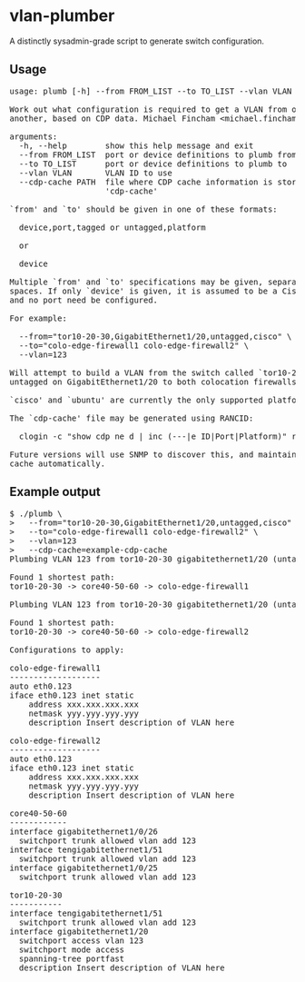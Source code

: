# vlan-plumber

A distinctly sysadmin-grade script to generate switch configuration.

## Usage

<pre>
usage: plumb [-h] --from FROM_LIST --to TO_LIST --vlan VLAN [--cdp-cache PATH]

Work out what configuration is required to get a VLAN from one place to
another, based on CDP data. Michael Fincham &lt;michael.fincham@catalyst.net.nz&gt;.

arguments:
  -h, --help        show this help message and exit
  --from FROM_LIST  port or device definitions to plumb from
  --to TO_LIST      port or device definitions to plumb to
  --vlan VLAN       VLAN ID to use
  --cdp-cache PATH  file where CDP cache information is stored, defaults to
                    'cdp-cache'

`from' and `to' should be given in one of these formats:

  device,port,tagged or untagged,platform

  or

  device

Multiple `from' and `to' specifications may be given, separated by
spaces. If only `device' is given, it is assumed to be a Cisco device
and no port need be configured.

For example:

  --from="tor10-20-30,GigabitEthernet1/20,untagged,cisco" \
  --to="colo-edge-firewall1 colo-edge-firewall2" \
  --vlan=123

Will attempt to build a VLAN from the switch called `tor10-20-30',
untagged on GigabitEthernet1/20 to both colocation firewalls.

`cisco' and `ubuntu' are currently the only supported platforms.

The `cdp-cache' file may be generated using RANCID:

  clogin -c "show cdp ne d | inc (---|e ID|Port|Platform)" router [router...] > cdp-cache

Future versions will use SNMP to discover this, and maintain a local
cache automatically.
</pre>

## Example output

<pre>
$ ./plumb \
>   --from="tor10-20-30,GigabitEthernet1/20,untagged,cisco" \
>   --to="colo-edge-firewall1 colo-edge-firewall2" \
>   --vlan=123
>   --cdp-cache=example-cdp-cache
Plumbing VLAN 123 from tor10-20-30 gigabitethernet1/20 (untagged) to colo-edge-firewall1 (tagged)...

Found 1 shortest path:
tor10-20-30 -> core40-50-60 -> colo-edge-firewall1

Plumbing VLAN 123 from tor10-20-30 gigabitethernet1/20 (untagged) to colo-edge-firewall2 (tagged)...

Found 1 shortest path:
tor10-20-30 -> core40-50-60 -> colo-edge-firewall2

Configurations to apply:

colo-edge-firewall1
-------------------
auto eth0.123
iface eth0.123 inet static
    address xxx.xxx.xxx.xxx
    netmask yyy.yyy.yyy.yyy
    description Insert description of VLAN here

colo-edge-firewall2
-------------------
auto eth0.123
iface eth0.123 inet static
    address xxx.xxx.xxx.xxx
    netmask yyy.yyy.yyy.yyy
    description Insert description of VLAN here

core40-50-60
------------
interface gigabitethernet1/0/26
  switchport trunk allowed vlan add 123
interface tengigabitethernet1/51
  switchport trunk allowed vlan add 123
interface gigabitethernet1/0/25
  switchport trunk allowed vlan add 123

tor10-20-30
-----------
interface tengigabitethernet1/51
  switchport trunk allowed vlan add 123
interface gigabitethernet1/20
  switchport access vlan 123
  switchport mode access
  spanning-tree portfast
  description Insert description of VLAN here
</pre>
